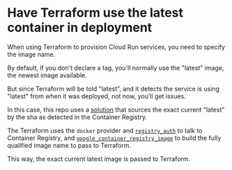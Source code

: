 # Have Terraform use the latest container in deployment

When using Terraform to provision Cloud Run services, you need to specify the image name. 

By default, if you don't declare a tag, you'll normally use the "latest" image, the newest image available. 

But since Terraform will be told "latest", and it detects the service is using "latest" from when it was deployed, not now, you'll get issues. 

In this case, this repo uses a [solution](https://github.com/hashicorp/terraform-provider-google/issues/6706#issuecomment-657039775) that sources the exact current "latest" by the sha as detected in the Container Registry. 

The Terraform uses the `docker` provider and [`registry_auth`](https://github.com/GoogleCloudPlatform/avocano/search?q=registry_auth) to talk to Container Registry, and [`google_container_registry_image`](https://github.com/GoogleCloudPlatform/avocano/search?q=google_container_registry_image`) to build the fully qualified image name to pass to Terraform. 

This way, the exact current latest image is passed to Terraform. 